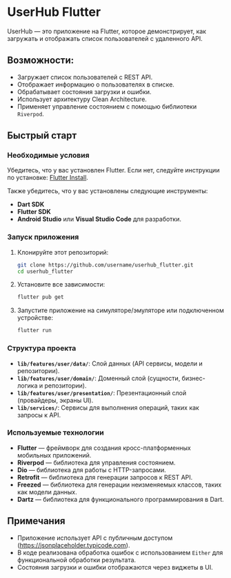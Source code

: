 # UserHub Flutter

UserHub — это приложение на Flutter, которое демонстрирует, как загружать и отображать список пользователей с удаленного API.

## Возможности:
- Загружает список пользователей с REST API.
- Отображает информацию о пользователях в списке.
- Обрабатывает состояния загрузки и ошибки.
- Использует архитектуру Clean Architecture.
- Применяет управление состоянием с помощью библиотеки `Riverpod`.

## Быстрый старт

### Необходимые условия
Убедитесь, что у вас установлен Flutter. Если нет, следуйте инструкции по установке: [Flutter Install](https://flutter.dev/docs/get-started/install).

Также убедитесь, что у вас установлены следующие инструменты:
- **Dart SDK**
- **Flutter SDK**
- **Android Studio** или **Visual Studio Code** для разработки.

### Запуск приложения

1. Клонируйте этот репозиторий:

    ```bash
    git clone https://github.com/username/userhub_flutter.git
    cd userhub_flutter
    ```

2. Установите все зависимости:

    ```bash
    flutter pub get
    ```

3. Запустите приложение на симуляторе/эмуляторе или подключенном устройстве:

    ```bash
    flutter run
    ```

### Структура проекта

- **`lib/features/user/data/`**: Слой данных (API сервисы, модели и репозитории).
- **`lib/features/user/domain/`**: Доменный слой (сущности, бизнес-логика и репозитории).
- **`lib/features/user/presentation/`**: Презентационный слой (провайдеры, экраны UI).
- **`lib/services/`**: Сервисы для выполнения операций, таких как запросы к API.

### Используемые технологии

- **Flutter** — фреймворк для создания кросс-платформенных мобильных приложений.
- **Riverpod** — библиотека для управления состоянием.
- **Dio** — библиотека для работы с HTTP-запросами.
- **Retrofit** — библиотека для генерации запросов к REST API.
- **Freezed** — библиотека для генерации неизменяемых классов, таких как модели данных.
- **Dartz** — библиотека для функционального программирования в Dart.

## Примечания

- Приложение использует API с публичным доступом (https://jsonplaceholder.typicode.com).
- В коде реализована обработка ошибок с использованием `Either` для функциональной обработки результата.
- Состояния загрузки и ошибки отображаются через виджеты в UI.

